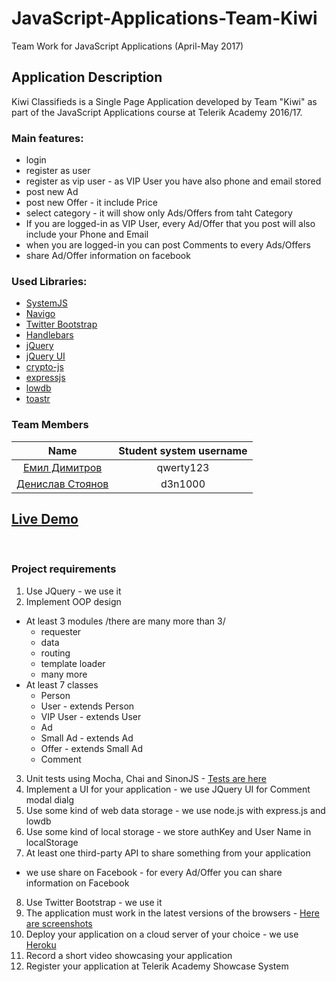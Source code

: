 # JavaScript-Applications-Team-Kiwi
Team Work for JavaScript Applications (April-May 2017)

## Application Description

Kiwi Classifieds is a Single Page Application developed by Team "Kiwi" as part of the JavaScript Applications course at Telerik Academy 2016/17.

### Main features:

- login
- register as user
- register as vip user - as VIP User you have also phone and email stored
- post new Ad
- post new Offer - it include Price
- select category - it will show only Ads/Offers from taht Category
- If you are logged-in as VIP User, every Ad/Offer that you post will also include your Phone and Email
- when you are logged-in you can post Comments to every Ads/Offers
- share Ad/Offer information on facebook

### Used Libraries:

- [SystemJS](https://github.com/systemjs/systemjs)
- [Navigo](https://github.com/krasimir/navigo)
- [Twitter Bootstrap](http://getbootstrap.com/)
- [Handlebars](http://handlebarsjs.com/)
- [jQuery](https://jquery.com/)
- [jQuery UI](https://jqueryui.com/) 
- [crypto-js](https://github.com/brix/crypto-js)
- [expressjs](https://expressjs.com/)
- [lowdb](https://github.com/typicode/lowdb)
- [toastr](https://github.com/CodeSeven/toastr)

### Team Members

| Name | Student system username |
|:----:|:-----------------------:|
| [Емил Димитров](https://github.com/EmilPD) | qwerty123   |
| [Денислав Стоянов](https://github.com/denislav48) | d3n1000 |


<h2><a href="https://kiwi-classifieds.herokuapp.com">Live Demo</a></h2>
<br>

### Project requirements

1. Use JQuery - we use it
2. Implement OOP design
- At least 3 modules /there are many more than 3/
    - requester
    - data
    - routing
    - template loader
    - many more
- At least 7 classes
    - Person
    - User - extends Person
    - VIP User - extends User
    - Ad
    - Small Ad - extends Ad
    - Offer - extends Small Ad
    - Comment
3. Unit tests using Mocha, Chai and SinonJS - [Tests are here](https://kiwi-classifieds.herokuapp.com/tests/)
4. Implement a UI for your application - we use JQuery UI for Comment modal dialg
5. Use some kind of web data storage - we use node.js with express.js and lowdb
6. Use some kind of local storage - we store authKey and User Name in localStorage
7. At least one third-party API to share something from your application
- we use share on Facebook - for every Ad/Offer you can share information on Facebook
8. Use Twitter Bootstrap - we use it
9. The application must work in the latest versions of the browsers - [Here are screenshots](https://github.com/EmilPD/JSApps-Team-Kiwi/tree/master/browsers_compatibility)
10. Deploy your application on a cloud server of your choice - we use [Heroku](https://kiwi-classifieds.herokuapp.com)
11. Record a short video showcasing your application
12. Register your application at Telerik Academy Showcase System
